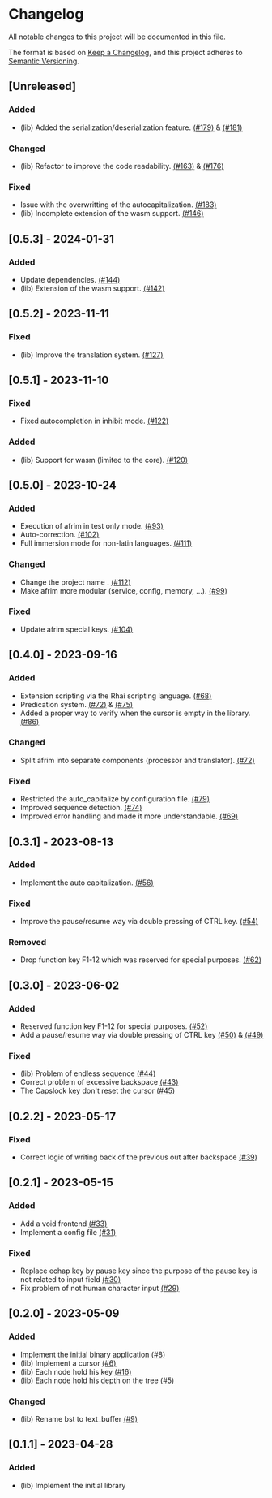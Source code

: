 # Changelog

All notable changes to this project will be documented in this file.

The format is based on [Keep a Changelog](https://keepachangelog.com/en/1.1.0),
and this project adheres to [Semantic Versioning](https://semver.org/spec/v2.0.0.html).

## [Unreleased]

### Added

- (lib) Added the serialization/deserialization feature. [(#179)](https://github.com/pythonbrad/afrim/pull/179) & [(#181)](https://github.com/pythonbrad/afrim/pull/181)

### Changed

- (lib) Refactor to improve the code readability. [(#163)](https://github.com/pythonbrad/afrim/pull/163) & [(#176)](https://github.com/pythonbrad/afrim/pull/176)

### Fixed

- Issue with the overwritting of the autocapitalization. [(#183)](https://github.com/pythonbrad/afrim/pull/#183)
- (lib) Incomplete extension of the wasm support. [(#146)](https://github.com/pythonbrad/afrim/pull/146)

## [0.5.3] - 2024-01-31

### Added

- Update dependencies. [(#144)](https://github.com/pythonbrad/afrim/pull/144)
- (lib) Extension of the wasm support. [(#142)](https://github.com/pythonbrad/afrim/pull/142)

## [0.5.2] - 2023-11-11

### Fixed

- (lib) Improve the translation system. [(#127)](https://github.com/pythonbrad/afrim/pull/127)

## [0.5.1] - 2023-11-10

### Fixed

- Fixed autocompletion in inhibit mode. [(#122)](https://github.com/pythonbrad/afrim/pull/122)

### Added

- (lib) Support for wasm (limited to the core). [(#120)](https://github.com/pythonbrad/afrim/pull/120)

## [0.5.0] - 2023-10-24

### Added

- Execution of afrim in test only mode. [(#93)](https://github.com/pythonbrad/afrim/pull/93)
- Auto-correction. [(#102)](https://github.com/pythonbrad/afrim/pull/102)
- Full immersion mode for non-latin languages. [(#111)](https://github.com/pythonbrad/afrim/pull/111)

### Changed

- Change the project name . [(#112)](https://github.com/pythonbrad/afrim/pull/112)
- Make afrim more modular (service, config, memory, ...). [(#99)](https://github.com/pythonbrad/afrim/pull/99)

### Fixed

- Update afrim special keys. [(#104)](https://github.com/pythonbrad/afrim/pull/104)

## [0.4.0] - 2023-09-16

### Added

- Extension scripting via the Rhai scripting language. [(#68)](https://github.com/pythonbrad/afrim/pull/68)
- Predication system. [(#72)](https://github.com/pythonbrad/afrim/pull/72) & [(#75)](https://github.com/pythonbrad/afrim/pull/75)
- Added a proper way to verify when the cursor is empty in the library. [(#86)](https://github.com/pythonbrad/afrim/pull/86)

### Changed

- Split afrim into separate components (processor and translator). [(#72)](https://github.com/pythonbrad/afrim/pull/72)

### Fixed

- Restricted the auto_capitalize by configuration file. [(#79)](https://github.com/pythonbrad/afrim/pull/79)
- Improved sequence detection. [(#74)](https://github.com/pythonbrad/afrim/pull/74)
- Improved error handling and made it more understandable. [(#69)](https://github.com/pythonbrad/afrim/pull/69)

## [0.3.1] - 2023-08-13

### Added

- Implement the auto capitalization. [(#56)](https://github.com/pythonbrad/afrim/pull/56)

### Fixed

- Improve the pause/resume way via double pressing of CTRL key. [(#54)](https://github.com/pythonbrad/afrim/pull/54)

### Removed

- Drop function key F1-12 which was reserved for special purposes. [(#62)](https://github.com/pythonbrad/afrim/pull/62)

## [0.3.0] - 2023-06-02

### Added

- Reserved function key F1-12 for special purposes. [(#52)](https://github.com/pythonbrad/afrim/pull/52)
- Add a pause/resume way via double pressing of CTRL key [(#50)](https://github.com/pythonbrad/afrim/pull/50) & [(#49)](https://github.com/pythonbrad/afrim/pull/49)

### Fixed

- (lib) Problem of endless sequence [(#44)](https://github.com/pythonbrad/afrim/pull/44)
- Correct problem of excessive backspace [(#43)](https://github.com/pythonbrad/afrim/pull/43)
- The Capslock key don't reset the cursor [(#45)](https://github.com/pythonbrad/afrim/pull/45)

## [0.2.2] - 2023-05-17

### Fixed

- Correct logic of writing back of the previous out after backspace [(#39)](https://github.com/pythonbrad/afrim/pull/39)

## [0.2.1] - 2023-05-15

### Added

- Add a void frontend [(#33)](https://github.com/pythonbrad/afrim/pull/33)
- Implement a config file [(#31)](https://github.com/pythonbrad/afrim/pull/31)

### Fixed

- Replace echap key by pause key since the purpose of the pause key is not related to input field [(#30)](https://github.com/pythonbrad/afrim/pull/30)
- Fix problem of not human character input [(#29)](https://github.com/pythonbrad/afrim/pull/29)

## [0.2.0] - 2023-05-09

### Added

- Implement the initial binary application [(#8)](https://github.com/pythonbrad/afrim/pull/8)
- (lib) Implement a cursor [(#6)](https://github.com/pythonbrad/afrim/pull/6)
- (lib) Each node hold his key [(#16)](https://github.com/pythonbrad/afrim/pull/16)
- (lib) Each node hold his depth on the tree [(#5)](https://github.com/pythonbrad/afrim/pull/5)

### Changed

- (lib) Rename bst to text_buffer [(#9)](https://github.com/pythonbrad/afrim/pull/9)

## [0.1.1] - 2023-04-28

### Added

- (lib) Implement the initial library
